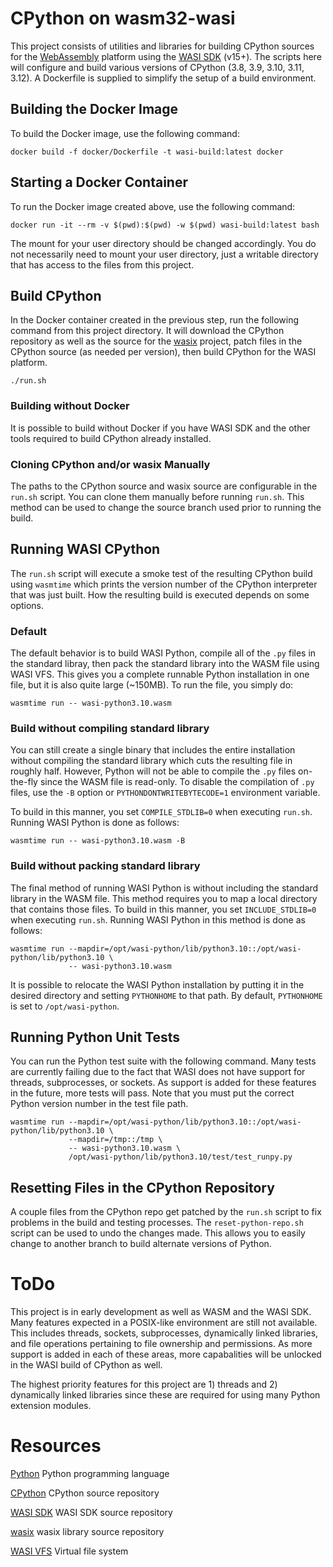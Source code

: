 # CPython on wasm32-wasi

This project consists of utilities and libraries for building 
CPython sources for the [WebAssembly](https://webassembly.org)
platform using the [WASI SDK](https://github.com/WebAssembly/wasi-sdk) (v15+).
The scripts here will configure and build various versions of CPython
(3.8, 3.9, 3.10, 3.11, 3.12). A Dockerfile is supplied to simplify the setup
of a build environment.

## Building the Docker Image

To build the Docker image, use the following command:

```
docker build -f docker/Dockerfile -t wasi-build:latest docker
```

## Starting a Docker Container

To run the Docker image created above, use the following command:

```
docker run -it --rm -v $(pwd):$(pwd) -w $(pwd) wasi-build:latest bash
```

The mount for your user directory should be changed accordingly.
You do not necessarily need to mount your user directory, just a
writable directory that has access to the files from this project.

## Build CPython

In the Docker container created in the previous step, run the
following command from this project directory. It will download the
CPython repository as well as the source for the
[wasix](https://github.com/singlestore-labs/wasix) project, patch
files in the CPython source (as needed per version), then build CPython
for the WASI platform.

```
./run.sh
```

### Building without Docker

It is possible to build without Docker if you have WASI SDK and the
other tools required to build CPython already installed.

### Cloning CPython and/or wasix Manually

The paths to the CPython source and wasix source are configurable in the
`run.sh` script. You can clone them manually before running `run.sh`.
This method can be used to change the source branch used prior to running
the build.

## Running WASI CPython

The `run.sh` script will execute a smoke test of the resulting CPython
build using `wasmtime` which prints the version number of the CPython
interpreter that was just built. How the resulting build is executed
depends on some options.

### Default

The default behavior is to build WASI Python, compile all of the `.py`
files in the standard libray, then pack the standard library into the
WASM file using WASI VFS. This gives you a complete runnable Python
installation in one file, but it is also quite large (~150MB). To run
the file, you simply do:
```
wasmtime run -- wasi-python3.10.wasm
```

### Build without compiling standard library

You can still create a single binary that includes the entire installation
without compiling the standard library which cuts the resulting file
in roughly half. However, Python will not be able to compile the `.py`
files on-the-fly since the WASM file is read-only. To disable the compilation
of `.py` files, use the `-B` option or `PYTHONDONTWRITEBYTECODE=1`
environment variable.

To build in this manner, you set `COMPILE_STDLIB=0` when executing `run.sh`.
Running WASI Python is done as follows:
```
wasmtime run -- wasi-python3.10.wasm -B
```

### Build without packing standard library

The final method of running WASI Python is without including the standard
library in the WASM file. This method requires you to map a local directory
that contains those files. To build in this manner, you set
`INCLUDE_STDLIB=0` when executing `run.sh`. Running WASI Python in this
method is done as follows:
```
wasmtime run --mapdir=/opt/wasi-python/lib/python3.10::/opt/wasi-python/lib/python3.10 \
             -- wasi-python3.10.wasm
```

It is possible to relocate the WASI Python installation by putting it in
the desired directory and setting `PYTHONHOME` to that path. By default,
`PYTHONHOME` is set to `/opt/wasi-python`.

## Running Python Unit Tests

You can run the Python test suite with the following command. Many tests
are currently failing due to the fact that WASI does not have support
for threads, subprocesses, or sockets. As support is added for these features
in the future, more tests will pass. Note that you must put the correct
Python version number in the test file path.

```
wasmtime run --mapdir=/opt/wasi-python/lib/python3.10::/opt/wasi-python/lib/python3.10 \
             --mapdir=/tmp::/tmp \
             -- wasi-python3.10.wasm \
             /opt/wasi-python/lib/python3.10/test/test_runpy.py
```

## Resetting Files in the CPython Repository

A couple files from the CPython repo get patched by the `run.sh` script to
fix problems in the build and testing processes. The `reset-python-repo.sh`
script can be used to undo the changes made. This allows you to easily change
to another branch to build alternate versions of Python.

# ToDo

This project is in early development as well as WASM and the WASI SDK.
Many features expected in a POSIX-like environment are still not available.
This includes threads, sockets, subprocesses, dynamically linked libraries,
and file operations pertaining to file ownership and permissions. As 
more support is added in each of these areas, more capabalities will be
unlocked in the WASI build of CPython as well.

The highest priority features for this project are 1) threads and 2) dynamically
linked libraries since these are required for using many Python extension
modules.

# Resources

[Python](https://python.org) Python programming language

[CPython](https://github.com/python/cpython) CPython source repository

[WASI SDK](https://github.com/WebAssembly/wasi-sdk) WASI SDK source repository

[wasix](https://github.com/singlestore-labs/wasix) wasix library source repository

[WASI VFS](https://github.com/kateinoigakukun/wasi-vfs) Virtual file system

